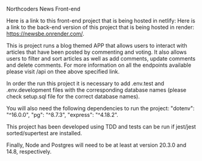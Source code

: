 Northcoders News Front-end

Here is a link to this front-end project that is being hosted in netlify: 
Here is a link to the back-end version of this project that is being hosted in render: https://newsbe.onrender.com/.

This is project runs a blog themed APP that allows users to interact with articles that have been posted by commenting and voting. It also allows users to filter and sort articles as well as add comments, update comments and delete comments. For more information on all the endpoints available please visit /api on thee above specified link.

In order the run this project it is necessary to add .env.test and .env.development files with the corresponding database names (please check setup.sql file for the correct database names).

You will also need the following dependencies to run the project: "dotenv": "^16.0.0", "pg": "^8.7.3", "express": "^4.18.2".

This project has been developed using TDD and tests can be run if jest/jest sorted/supertest are installed.

Finally, Node and Postgres will need to be at least at version 20.3.0 and 14.8, respectively.